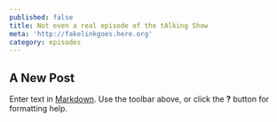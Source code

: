 ```yaml
---
published: false
title: Not even a real episode of the tAlking Show
meta: 'http://fakelinkgoes.here.org'
category: episodes
---
```

## A New Post

Enter text in [Markdown](http://daringfireball.net/projects/markdown/). Use the toolbar above, or click the **?** button for formatting help.
